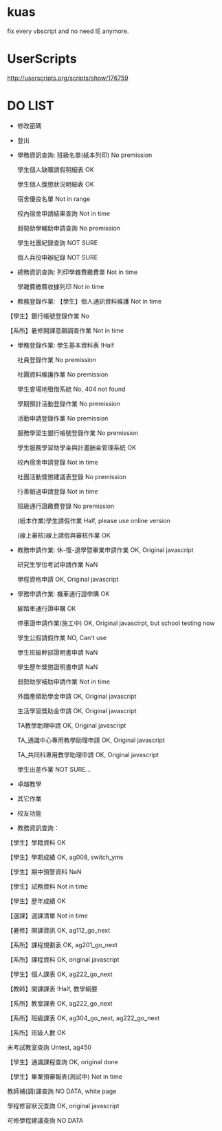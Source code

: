 kuas
====

fix every vbscript and no need IE anymore.

UserScripts
====
http://userscripts.org/scripts/show/176759


DO LIST
====

 * 修改密碼
 * 登出
  
 * 學務資訊查詢:
    班級名單(紙本列印)         No premission

    學生個人缺曠請假明細表      OK

    學生個人獎懲狀況明細表      OK

    宿舍優良名單               Not in range

    校內宿舍申請結果查詢        Not in time

    弱勢助學輔助申請查詢        No premission

    學生社團紀錄查詢           NOT SURE

    個人兵役申辦紀錄           NOT SURE
 
 * 總務資訊查詢:
    列印學雜費繳費單            Not in time

    學雜費繳費收據列印          Not in time
 
 * 教務登錄作業:
  【學生】個人通訊資料維護        Not in time

  【學生】銀行帳號登錄作業        No

  【系所】暑修開課意願調查作業    Not in time
  
 * 學務登錄作業:
   學生基本資料表                       !Half

   社員登錄作業                         No premission

   社團資料維護作業                      No premission

   學生會場地租借系統                    No, 404 not found

   學期預計活動登錄作業                  No premission

   活動申請登錄作業                      No premission

   服務學習生銀行帳號登錄作業             No premission

   學生服務學習助學金與計畫酬金管理系統     OK

   校內宿舍申請登錄                      Not in time

   社團活動獎懲建議表登錄                 No premission

   行善銷過申請登錄                      Not in time

   班級通行證繳費登錄                    No premission

   (紙本作業)學生請假作業                Half, please use online version

   (線上審核)線上請假與審核作業           OK
   
  
 * 教務申請作業:
   休-復-退學暨畢業申請作業          OK, Original javascript

   研究生學位考試申請作業            NaN

   學程資格申請                    OK, Original javascript

 * 學務申請作業:
   機車通行證申購                   OK

   腳踏車通行證申購                 OK

   停車證申請作業(施工中)            OK, Original javascirpt, but school testing now

   學生公假請假作業                 NO, Can't use

   學生班級幹部證明書申請            NaN

   學生歷年獎懲證明書申請            NaN

   弱勢助學補助申請作業              Not in time

   外國產碩助學金申請                OK, Original javascript

   生活學習獎助金申請                OK, Original javascript

   TA教學助理申請                   OK, Original javascript

   TA_通識中心專用教學助理申請        OK, Original javascript

   TA_共同科專用教學助理申請          OK, Original javascript

   學生出差作業                     NOT SURE...
   
 * 卓越教學
 * 其它作業
 * 校友功能
 * 教務資訊查詢：

  【學生】學籍資料        OK

  【學生】學期成績        OK, ag008, switch_yms

  【學生】期中預警資料     NaN

  【學生】試務資料        Not in time

  【學生】歷年成績        OK

  【選課】選課清單        Not in time

  【暑修】開課資訊        OK, ag112_go_next

  【系所】課程規劃表      OK, ag201_go_next

  【系所】課程資料        OK, original javascript

  【學生】個人課表        OK, ag222_go_next

  【教師】開課課表        !Half, 教學綱要

  【系所】教室課表        OK, ag222_go_next

  【系所】班級課表        OK, ag304_go_next, ag222_go_next

  【系所】班級人數        OK

  未考試教室查詢         Untest, ag450

  【學生】通識課程查詢      OK, original done

  【學生】畢業預審報表(測試中) Not in time

  教師補(調)課查詢        NO DATA, white page

  學程修習狀況查詢        OK, original javascript

  可修學程建議查詢        NO DATA
